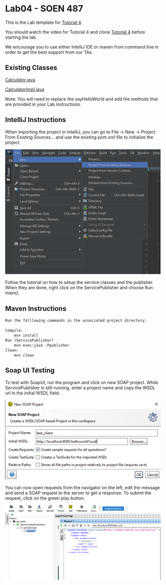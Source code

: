 # Lab04 - SOEN 487 #

This is the Lab template for [Tutorial 4](https://github.com/SOEN487/T04).

You should watch the video for Tutorial 4 and clone [Tutorial 4](https://github.com/SOEN487/T04) before starting the lab. 

We encourage you to use either IntelliJ IDE or maven from command line in order to get the best support from our TAs.

## Existing Classes ##

[Calculator.java](https://github.com/SOEN487/Lab04/blob/main/src/main/java/com/example/soap/service/Calculator.java)

[CalculatorImpl.java](https://github.com/SOEN487/Lab04/blob/main/src/main/java/com/example/soap/service/CalculatorImpl.java)

Note: You will need to replace the sayHelloWorld and add the methods that are provided in your Lab instructions.

## IntelliJ Instructions ##

When importing the project in IntelliJ, you can go to File -> New -> Project From Existing Sources... and use the existing pom.xml file to initialize the project.

![Screenshot](img/intellij_existing.png)

Follow the tutorial on how to setup the service classes and the publisher. When they are done, right click on the ServicePublisher and choose Run main().

## Maven Instructions ##

    Run the folllowing commands in the associated project directory:

    Compile:
        mvn install
    Run (ServicePublisher)
        mvn exec:java -Ppublisher
    Clean:
        mvn clean

## Soap UI Testing ##

To test with SoapUI, run the program and click on new SOAP project. While ServicePublisher is still running, enter a project name and copy the WSDL url in the initial WSDL field.

![Screenshot](img/soapui.png)

You can now open requests from the navigator on the left, edit the message and send a SOAP request to the server to get a response. To submit the request, click on the green play button.

![Screenshot](img/soapui2.png)

